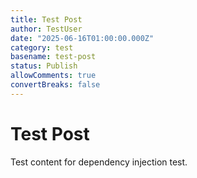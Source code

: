 ```yaml
---
title: Test Post
author: TestUser
date: "2025-06-16T01:00:00.000Z"
category: test
basename: test-post
status: Publish
allowComments: true
convertBreaks: false
---
```

# Test Post

Test content for dependency injection test.